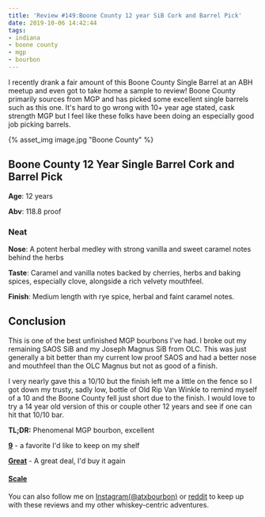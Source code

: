 ```yaml
---
title: 'Review #149:Boone County 12 year SiB Cork and Barrel Pick'
date: 2019-10-06 14:42:44
tags:
- indiana
- boone county
- mgp
- bourbon
---
```


I recently drank a fair amount of this Boone County Single Barrel at an ABH meetup and even got to take home a sample to review! Boone County primarily sources from MGP and has picked some excellent single barrels such as this one. It's hard to go wrong with 10+ year age stated, cask strength MGP but I feel like these folks have been doing an especially good job picking barrels.

{% asset_img image.jpg "Boone County" %}

## Boone County 12 Year Single Barrel Cork and Barrel Pick
**Age**: 12 years

**Abv**: 118.8 proof

### Neat
**Nose**: A potent herbal medley with strong vanilla and sweet caramel notes behind the herbs

**Taste**: Caramel and vanilla notes backed by cherries, herbs and baking spices, especially clove, alongside a rich velvety mouthfeel.

**Finish**: Medium length with rye spice, herbal and faint caramel notes.

## Conclusion
This is one of the best unfinished MGP bourbons I've had. I broke out my remaining SAOS SiB and my Joseph Magnus SiB from OLC. This was just generally a bit better than my current low proof SAOS and had a better nose and mouthfeel than the OLC Magnus but not as good of a finish.

I very nearly gave this a 10/10 but the finish left me a little on the fence so I got down my trusty, sadly low, bottle of Old Rip Van Winkle to remind myself of a 10 and the Boone County fell just short due to the finish. I would love to try a 14 year old version of this or couple other 12 years and see if one can hit that 10/10 bar.

**TL;DR:** Phenomenal MGP bourbon, excellent 


[**9**](https://atxbourbon.com/tags/9/) - a favorite I'd like to keep on my shelf

[**Great**](https://atxbourbon.com/tags/great-value/) - A great deal, I'd buy it again


#### [Scale](http://atxbourbon.com/Scale/)

You can also follow me on [Instagram(@atxbourbon)](https://www.instagram.com/atxbourbon/) or [reddit](https://www.reddit.com/r/scottmotorraddrinks/) to keep up with these reviews and my other whiskey-centric adventures.
